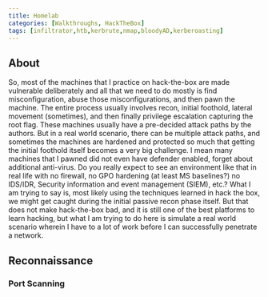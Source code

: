 ```yaml
---
title: Homelab
categories: [Walkthroughs, HackTheBox]
tags: [infiltrator,htb,kerbrute,nmap,bloodyAD,kerberoasting]     
---
```


## About

So, most of the machines that I practice on hack-the-box are made vulnerable deliberately and all that we need to do mostly is find misconfiguration, abuse those misconfigurations, and then pawn the machine. The entire process usually involves recon, initial foothold, lateral movement (sometimes), and then finally privilege escalation capturing the root flag. These machines usually have a pre-decided attack paths by the authors. But in a real world scenario, there can be multiple attack paths, and sometimes the machines are hardened and protected so much that getting the initial foothold itself becomes a very big challenge. I mean many machines that I pawned did not even have defender enabled, forget about additional anti-virus. Do you really expect to see an environment like that in real life with no firewall, no GPO hardening (at least MS baselines?) no IDS/IDR, Security information and event management (SIEM), etc.?
What I am trying to say is, most likely using the techniques learned in hack the box, we might get caught during the initial passive recon phase itself. But that does not make hack-the-box bad, and it is still one of the best platforms to learn hacking, but what I am trying to do here is simulate a real world scenario wherein I have to a lot of work before I can successfully penetrate a network.

## Reconnaissance

### Port Scanning

```shell

```
